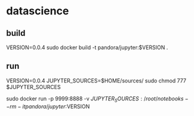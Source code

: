 # datascience

## build
VERSION=0.0.4
sudo docker build -t pandora/jupyter:$VERSION .

## run
VERSION=0.0.4
JUPYTER_SOURCES=$HOME/sources/
sudo chmod  777 $JUPYTER_SOURCES
 
sudo docker run -p 9999:8888 -v $JUPYTER_SOURCES:/root/notebooks --rm -it pandora/jupyter:$VERSION
